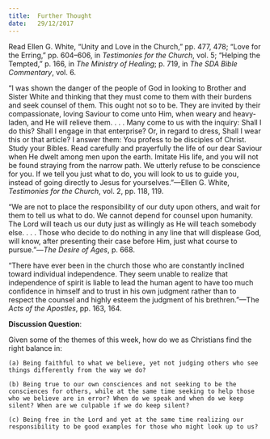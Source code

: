 ```yaml
---
title:  Further Thought
date:   29/12/2017
---
```


Read Ellen G. White, “Unity and Love in the Church,” pp. 477, 478; “Love for the Erring,” pp. 604–606, in *Testimonies for the Church*, vol. 5; “Helping the Tempted,” p. 166, in *The Ministry of Healing*; p. 719, in *The SDA Bible Commentary*, vol. 6.

“I was shown the danger of the people of God in looking to Brother and Sister White and thinking that they must come to them with their burdens and seek counsel of them. This ought not so to be. They are invited by their compassionate, loving Saviour to come unto Him, when weary and heavy-laden, and He will relieve them. . . . Many come to us with the inquiry: Shall I do this? Shall I engage in that enterprise? Or, in regard to dress, Shall I wear this or that article? I answer them: You profess to be disciples of Christ. Study your Bibles. Read carefully and prayerfully the life of our dear Saviour when He dwelt among men upon the earth. Imitate His life, and you will not be found straying from the narrow path. We utterly refuse to be conscience for you. If we tell you just what to do, you will look to us to guide you, instead of going directly to Jesus for yourselves.”—Ellen G. White, *Testimonies for the Church*, vol. 2, pp. 118, 119.

“We are not to place the responsibility of our duty upon others, and wait for them to tell us what to do. We cannot depend for counsel upon humanity. The Lord will teach us our duty just as willingly as He will teach somebody else. . . . Those who decide to do nothing in any line that will displease God, will know, after presenting their case before Him, just what course to pursue.”—*The Desire of Ages*, p. 668.

“There have ever been in the church those who are constantly inclined toward individual independence. They seem unable to realize that independence of spirit is liable to lead the human agent to have too much confidence in himself and to trust in his own judgment rather than to respect the counsel and highly esteem the judgment of his brethren.”—The *Acts of the Apostles*, pp. 163, 164.

**Discussion Question**:

Given some of the themes of this week, how do we as Christians find the right balance in:

`(a) Being faithful to what we believe, yet not judging others who see things differently from the way we do?`

`(b) Being true to our own consciences and not seeking to be the consciences for others, while at the same time seeking to help those who we believe are in error? When do we speak and when do we keep silent? When are we culpable if we do keep silent?`

`(c) Being free in the Lord and yet at the same time realizing our responsibility to be good examples for those who might look up to us?`
